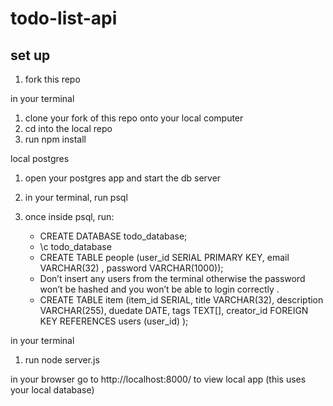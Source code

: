 # todo-list-api

## set up

1. fork this repo

in your terminal
1. clone your fork of this repo onto your local computer
2. cd into the local repo
3. run npm install

local postgres
1. open your postgres app and start the db server

1. in your terminal, run psql 
2. once inside psql, run:
    * CREATE DATABASE todo_database;
    * \c todo_database 
    * CREATE TABLE people (user_id SERIAL PRIMARY KEY, email VARCHAR(32) , password VARCHAR(1000));
    * Don’t insert any users from the terminal otherwise the password won’t be hashed and you won’t be able to login correctly . 
    * CREATE TABLE item (item_id SERIAL, title VARCHAR(32), description VARCHAR(255), duedate DATE, tags TEXT[], creator_id FOREIGN KEY REFERENCES users (user_id) );

in your terminal
1. run node server.js

in your browser
go to http://localhost:8000/ to view local app (this uses your local database)
